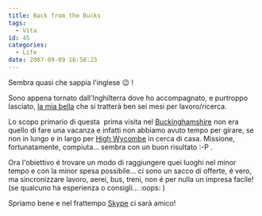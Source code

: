 ```yaml
---
title: Back from the Bucks
tags:
  - Vita
id: 45
categories:
  - Life
date: 2007-09-09 16:58:23
---
```


Sembra quasi che sappia l'inglese :wink: !

Sono appena tornato dall'Inghilterra dove ho accompagnato, e purtroppo lasciato, [la mia bella](http://www.laurafrigerio.it) che si tratterà ben sei mesi per lavoro/ricerca.

Lo scopo primario di questa  prima visita nel [Buckinghamshire](http://en.wikipedia.org/wiki/Buckinghamshire) non era quello di fare una vacanza e infatti non abbiamo avuto tempo per girare, se non in lungo e in largo per [High Wycombe](http://en.wikipedia.org/wiki/High_Wycombe) in cerca di casa. Missione, fortunatamente, compiuta... sembra con un buon risultato :-P .

Ora l'obiettivo é trovare un modo di raggiungere quei luoghi nel minor tempo e con la minor spesa possibile... ci sono un sacco di offerte, é vero, ma sincronizzare lavoro, aerei, bus, treni, non é per nulla un impresa facile! (se qualcuno ha esperienza o consigli... :oops: )

Spriamo bene e nel frattempo [Skype](http://www.skype.com) ci sarà amico!